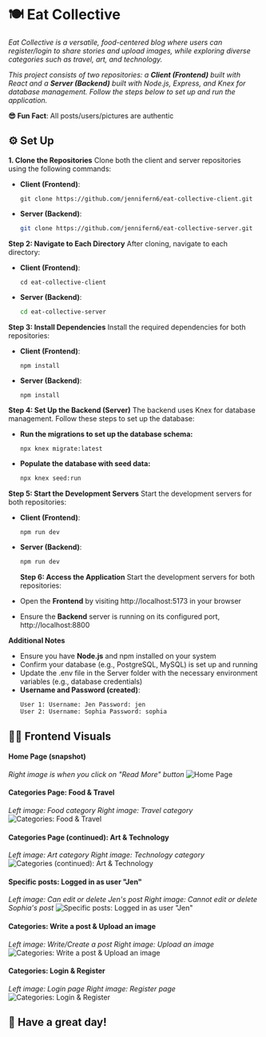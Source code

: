 # 🍽️ Eat Collective

_Eat Collective is a versatile, food-centered blog where users can register/login to share stories and upload images, while exploring diverse categories such as travel, art, and technology._

_This project consists of two repositories: a **Client (Frontend)** built with React and a **Server (Backend)** built with Node.js, Express, and Knex for database management. Follow the steps below to set up and run the application._

**😎 Fun Fact**: All posts/users/pictures are authentic

## ⚙️ Set Up

**1. Clone the Repositories**
Clone both the client and server repositories using the following commands:

- **Client (Frontend)**:

  ```
  git clone https://github.com/jennifern6/eat-collective-client.git
  ```

- **Server (Backend)**:
  ```bash
  git clone https://github.com/jennifern6/eat-collective-server.git
  ```

**Step 2: Navigate to Each Directory**
After cloning, navigate to each directory:

- **Client (Frontend)**:

  ```
  cd eat-collective-client
  ```

- **Server (Backend)**:
  ```bash
  cd eat-collective-server
  ```

**Step 3: Install Dependencies**
Install the required dependencies for both repositories:

- **Client (Frontend)**:

  ```
  npm install
  ```

- **Server (Backend)**:
  ```bash
  npm install
  ```

**Step 4: Set Up the Backend (Server)**
The backend uses Knex for database management. Follow these steps to set up the database:

- **Run the migrations to set up the database schema:**

  ```
  npx knex migrate:latest
  ```

- **Populate the database with seed data:**
  ```bash
  npx knex seed:run
  ```

**Step 5: Start the Development Servers**
Start the development servers for both repositories:

- **Client (Frontend)**:

  ```
  npm run dev
  ```

- **Server (Backend)**:
  ```bash
  npm run dev
  ```
  **Step 6: Access the Application**
  Start the development servers for both repositories:
- Open the **Frontend** by visiting http://localhost:5173 in your browser
- Ensure the **Backend** server is running on its configured port, http://localhost:8800

**Additional Notes**

- Ensure you have **Node.js** and npm installed on your system
- Confirm your database (e.g., PostgreSQL, MySQL) is set up and running
- Update the .env file in the Server folder with the necessary environment variables (e.g., database credentials)
- **Username and Password (created)**:
  ```
  User 1: Username: Jen Password: jen
  User 2: Username: Sophia Password: sophia
  ```

## 👀✨ Frontend Visuals

#### Home Page (snapshot)

_Right image is when you click on "Read More" button_
![Home Page](src/assets/images/1homepage.png)

#### Categories Page: Food & Travel

_Left image: Food category
Right image: Travel category_
![Categories: Food & Travel](src/assets/images/2categoriesfoodandtravel.png)

#### Categories Page (continued): Art & Technology

_Left image: Art category
Right image: Technology category_
![Categories (continued): Art & Technology](src/assets/images/3categoriesartandtechnology.png)

#### Specific posts: Logged in as user "Jen"

_Left image: Can edit or delete Jen's post
Right image: Cannot edit or delete Sophia's post_
![Specific posts: Logged in as user "Jen"](src/assets/images/4specificpostsloggedinasjen.png)

#### Categories: Write a post & Upload an image

_Left image: Write/Create a post
Right image: Upload an image_
![Categories: Write a post & Upload an image](src/assets/images/5writeapost.png)

#### Categories: Login & Register

_Left image: Login page
Right image: Register page_
![Categories: Login & Register](src/assets/images/6loginandregister.png)

## 🥰 Have a great day!
